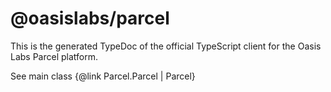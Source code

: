 # @oasislabs/parcel

This is the generated TypeDoc of the official TypeScript client for the
Oasis Labs Parcel platform.

See main class {@link Parcel.Parcel | Parcel}
